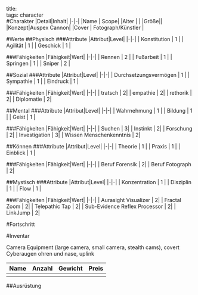 title:   
tags: character  
#Charakter
|Detail|Inhalt|
|-|-|
|Name | Scope|
|Alter | |
|Größe||
|Konzept|Auspex Cannon|
|Cover | Fotograph/Künstler |

#Werte
##Physisch
###Attribute
|Attribut|Level|
|-|-|
| Konstitution | 1 |
| Agilität | 1 |
| Geschick | 1 |

###Fähigkeiten
|Fähigkeit|Wert|
|-|-|
| Rennen | 2 |
| Fußarbeit | 1 |
| Springen | 1 |
| Sniper | 2 |


##Sozial
###Attribute 
|Attribut|Level|
|-|-|
| Durchsetzungsvermögen | 1 |
| Sympathie | 1 |
| Eindruck | 1 |


###Fähigkeiten
|Fähigkeit|Wert|
|-|-|
| tratsch | 2|
| empathie | 2|
| rethorik | 2|
| Diplomatie | 2| 


##Mental
###Attribute 
|Attribut|Level|
|-|-|
| Wahrnehmung | 1 |
| Bildung | 1 |
| Geist | 1 |


###Fähigkeiten
|Fähigkeit|Wert|
|-|-|
| Suchen | 3|
| Instinkt | 2|
| Forschung | 2|
| Investigation | 3|
| Wissen Menschenkenntnis | 2|


##Können
###Attribute 
|Attribut|Level|
|-|-|
| Theorie | 1 |
| Praxis | 1 |
| Einblick | 1 |


###Fähigkeiten
|Fähigkeit|Wert|
|-|-|
| Beruf Forensik | 2|
| Beruf Fotograph | 2|

##Mystisch
###Attribute 
|Attribut|Level|
|-|-|
| Konzentration | 1 |
| Disziplin | 1 |
| Flow | 1 |


###Fähigkeiten
|Fähigkeit|Wert|
|-|-|
| Aurasight Visualizer | 2|
| Fractal Zoom | 2|
| Telepathic Tap | 2|
| Sub-Evidence Reflex Processor | 2|
| LinkJump | 2|


#Fortschritt

#Inventar

Camera Equipment (large camera, small camera, stealth cams), covert Cyberaugen ohren und nase, uplink

|Name|Anzahl|Gewicht|Preis|
|---|---|---|---|
|||||

##Ausrüstung

